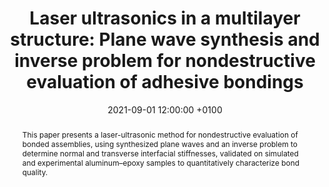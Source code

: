 ---
title: "Laser ultrasonics in a multilayer structure: Plane wave synthesis and inverse problem for nondestructive evaluation of adhesive bondings"
date: 2021-09-01 12:00:00 +0100
selected: false
pub: "The Journal of the Acoustical Society of America 150(3): 2076-2087"
pub_date: "2021"
semantic_scholar_id: c294423f937c00e7e8cb8f96b54e7eb2c88371f6
abstract: >-
  This paper presents a laser-ultrasonic method for nondestructive evaluation of bonded assemblies, using synthesized 
  plane waves and an inverse problem to determine normal and transverse interfacial stiffnesses, validated on simulated 
  and experimental aluminum–epoxy samples to quantitatively characterize bond quality.
cover: /assets/images/covers/Cover_Hod__2021_10-1121_10-0005975.png
authors:
  - Romain Hodé
  - Samuel Raetz
  - Nikolay Chigarev
  - James Blondeau
  - Nicolas Cuvillier
  - Vitalyi Gusev
  - Mathieu Ducousso
  - Vincent Tournat
links:
  DOI: http://dx.doi.org/10.1121/10.0005975
#  PDF: /assets/publications_pdf/Hod__2021_10-1121_10-0005975.pdf

---